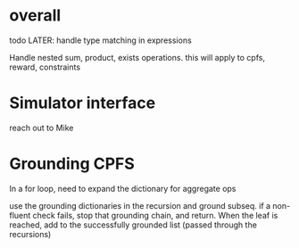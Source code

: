 

# overall

todo  LATER: handle type matching in expressions 

Handle nested sum, product, exists operations. 
    this will apply to cpfs, reward, constraints

# Simulator interface
reach out to Mike

# Grounding CPFS

In a for loop, need to expand the dictionary for aggregate ops

use the grounding dictionaries in the recursion and ground subseq.
if a non-fluent check fails, stop that grounding chain, and
return. When the leaf is reached, add to the successfully grounded
list (passed through the recursions)
